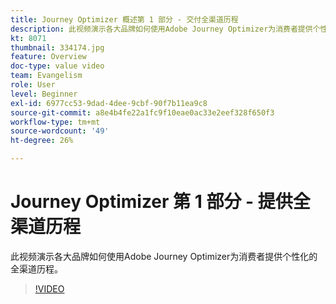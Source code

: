 ```yaml
---
title: Journey Optimizer 概述第 1 部分 - 交付全渠道历程
description: 此视频演示各大品牌如何使用Adobe Journey Optimizer为消费者提供个性化的全渠道历程。
kt: 8071
thumbnail: 334174.jpg
feature: Overview
doc-type: value video
team: Evangelism
role: User
level: Beginner
exl-id: 6977cc53-9dad-4dee-9cbf-90f7b11ea9c8
source-git-commit: a8e4b4fe22a1fc9f10eae0ac33e2eef328f650f3
workflow-type: tm+mt
source-wordcount: '49'
ht-degree: 26%

---
```


# Journey Optimizer 第 1 部分 - 提供全渠道历程

此视频演示各大品牌如何使用Adobe Journey Optimizer为消费者提供个性化的全渠道历程。

>[!VIDEO](https://video.tv.adobe.com/v/334174?quality=12)
